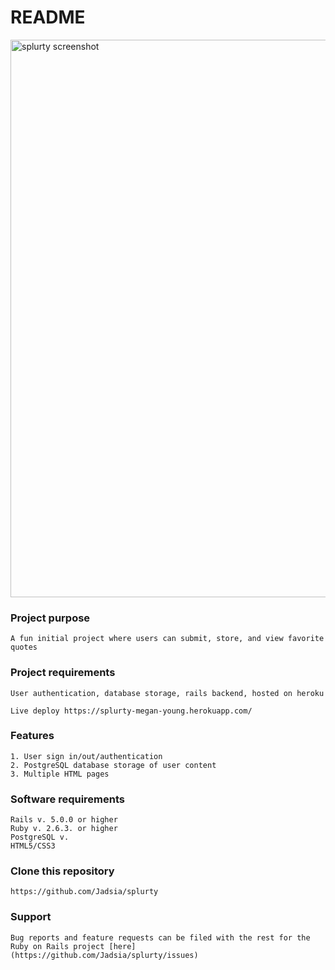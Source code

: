 # README

<img width="892" alt="splurty screenshot" src="https://user-images.githubusercontent.com/48420271/67197511-ccaa8900-f3b1-11e9-98db-b81c7ca97c74.PNG">

### Project purpose
    A fun initial project where users can submit, store, and view favorite quotes

### Project requirements
    User authentication, database storage, rails backend, hosted on heroku
    
    Live deploy https://splurty-megan-young.herokuapp.com/

### Features
    1. User sign in/out/authentication
    2. PostgreSQL database storage of user content
    3. Multiple HTML pages

### Software requirements
    Rails v. 5.0.0 or higher
    Ruby v. 2.6.3. or higher
    PostgreSQL v. 
    HTML5/CSS3

### Clone this repository
    https://github.com/Jadsia/splurty

### Support
    Bug reports and feature requests can be filed with the rest for the Ruby on Rails project [here]
    (https://github.com/Jadsia/splurty/issues)

